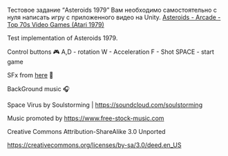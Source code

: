 Тестовое задание “Asteroids 1979”  Вам необходимо самостоятельно с нуля написать игру с приложенного видео на Unity. 
[Asteroids - Arcade - Top 70s Video Games (Atari 1979)](https://www.youtube.com/watch?v=cZfsnA7dAHI) 


Test implementation of Asteroids 1979.

Сontrol buttons 🎮 A,D - rotation W - Acceleration F - Shot  SPACE  - start game

SFx from [here](https://github.com/Kavex/GameSounds) 🎼

BackGround music 🎧

Space Virus by Soulstorming | https://soundcloud.com/soulstorming

Music promoted by https://www.free-stock-music.com

Creative Commons Attribution-ShareAlike 3.0 Unported

https://creativecommons.org/licenses/by-sa/3.0/deed.en_US
